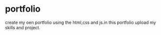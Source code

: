 # portfolio
create my oen portfolio using the html,css and js.in this portfolio upload my skills and project.
